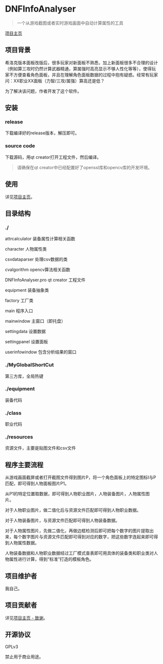 # DNFInfoAnalyser

> 一个从游戏截图或者实时游戏画面中自动计算属性的工具

[项目主页](https://quack8102.gitee.io)

## 项目背景

希洛克版本面板改版后，很多玩家对新面板不熟悉，加上新面板很多不合理的设计（例如算三攻时仍然计算武器精通，算属强时高亮显示不够人性化等等），使得玩家不方便查看角色面板，并且在理解角色面板数据的过程中抱有疑惑。经常有玩家问：XX职业XX面板（力智/三攻/属强）算高还是低？

为了解决该问题，作者开发了这个软件。

## 安装

### release

下载编译好的release版本，解压即可。

### source code

下载源码，用qt creator打开工程文件，然后编译。

> 请确保在qt creator中已经配置好了openssl库和opencv库的开发环境。

## 使用

详见[项目主页](https://quack8102.gitee.io)。

## 目录结构

### ./
attrcalculator 装备属性计算相关函数

character 人物属性类

csvdataparser 处理csv数据的类

cvalgorithm opencv算法相关函数

DNFInfoAnalyser.pro qt creator 工程文件

equipment 装备抽象类

factory 工厂类

main 程序入口

mainwindow 主窗口（即托盘）

settingdata 设置数据

settingpanel 设置面板

userinfowindow 包含分析结果的窗口

### ./MyGlobalShortCut
第三方库，全局热键

### ./equipment
装备代码

### ./class
职业代码

### ./resources
资源文件，主要是贴图文件和csv文件

## 程序主要流程

从游戏画面截屏或者打开截图文件得到图片P，将一个角色面板上的特定图标I与P匹配，即可得到人物面板图片P1。

从P1的特定位置取数据，即可得到人物职业图片，人物装备图片，人物属性图片。

对于人物职业图片，做二值化后与资源文件匹配即可得到人物职业数据。

对于人物装备图片，与资源文件匹配即可得到人物装备数据。

对于人物属性图片，先做二值化，再做边框检测后即可把每个数字的图片提取出来，每个数字图片与资源文件匹配即可得到对应的数字，把这些数字连起来即可得到人物属性数据。

人物装备数据和人物职业数据经过工厂模式查表即可用具体的装备类和职业类对人物属性进行计算，得到“标准”打造的模板角色。

## 项目维护者

我自己。

## 项目贡献者

详见[项目主页 - 致谢](https://quack8102.gitee.io/#/thanks)。

## 开源协议

GPLv3

禁止用于商业用途。
